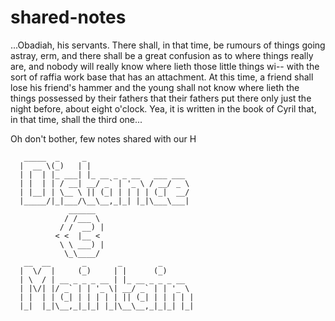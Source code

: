 # shared-notes
...Obadiah, his servants. There shall, in that time, be rumours of things going astray, erm, and there shall be a great confusion as to where things really are, and nobody will really know where lieth those little things wi-- with the sort of raffia work base that has an attachment. At this time, a friend shall lose his friend's hammer and the young shall not know where lieth the things possessed by their fathers that their fathers put there only just the night before, about eight o'clock. Yea, it is written in the book of Cyril that, in that time, shall the third one...

Oh don't bother, few notes shared with our H


       _____  _     _
      |  __ \(_)   | |
      | |  | |_ ___| |_ __ _ _ __   ___ ___
      | |  | | / __| __/ _` | '_ \ / __/ _ \
      | |__| | \__ \ || (_| | | | | (_|  __/
      |_____/|_|___/\__\__,_|_| |_|\___\___|	
                 ______
                / /___ \
               / /  __) |
              < <  |__ <
               \ \ ___) |
                \_\____/
       __  __       _       _        _
      |  \/  |     (_)     | |      (_)
      | \  / | __ _ _ _ __ | |_ __ _ _ _ __
      | |\/| |/ _` | | '_ \| __/ _` | | '_ \
      | |  | | (_| | | | | | || (_| | | | | |
      |_|  |_|\__,_|_|_| |_|\__\__,_|_|_| |_|
